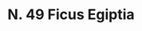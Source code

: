 ---
title: "N. 49 Ficus Egiptia"
permalink: "/edition/plant049/"
plant-name: "N. 49"
plant-number: "049"
plant-xml: "/assets/xml/plant049.xml"
plant-img1: "/assets/img/plant049_verso.jpg"
plant-img2: "/assets/img/plant049.jpg"
plant-title: "N. 49 Ficus Egiptia"
plant-wfo-link: ""
plant-kew-link: ""
plant-taxon-content: ""
layout: single-xml
---